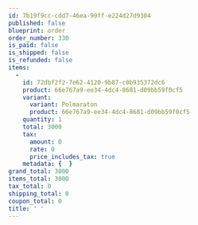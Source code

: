 ```yaml
---
id: 7b19f9cc-cdd7-46ea-99ff-e224d27d9304
published: false
blueprint: order
order_number: 330
is_paid: false
is_shipped: false
is_refunded: false
items:
  -
    id: 72dbf2f2-7e62-4120-9b87-c0b935372dc6
    product: 66e767a9-ee34-4dc4-8681-d09bb59f0cf5
    variant:
      variant: Polmaraton
      product: 66e767a9-ee34-4dc4-8681-d09bb59f0cf5
    quantity: 1
    total: 3000
    tax:
      amount: 0
      rate: 0
      price_includes_tax: true
    metadata: {  }
grand_total: 3000
items_total: 3000
tax_total: 0
shipping_total: 0
coupon_total: 0
title: ' '
---
```

